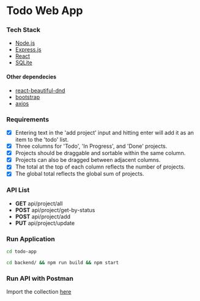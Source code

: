 # Todo Web App

### Tech Stack

* [Node.js](https://nodejs.org/en/)
* [Express.js](https://expressjs.com/)
* [React](https://reactjs.org/)
* [SQLite](https://www.sqlite.org/index.html)

#### Other dependecies
* [react-beautiful-dnd](https://github.com/atlassian/react-beautiful-dnd)
* [bootstrap](https://getbootstrap.com/)
* [axios](https://github.com/axios/axios)

### Requirements
- [x] Entering text in the 'add project' input and hitting enter will add it as an item to the 'todo' list.
- [x] Three columns for 'Todo', 'In Progress', and 'Done' projects.
- [x] Projects should be draggable and sortable within the same column.
- [x] Projects can also be dragged between adjacent columns.
- [x] The total at the top of each column reflects the number of projects.
- [x] The global total reflects the global sum of projects.

### API List
* **GET** api/project/all
* **POST** api/project/get-by-status
* **POST** api/project/add
* **PUT** api/project/update

### Run Application
```sh
cd todo-app

cd backend/ && npm run build && npm start
```

### Run API with Postman
Import the collection [here](https://github.com/jayfrey/todo-app/blob/main/Todo.postman_collection.json)
